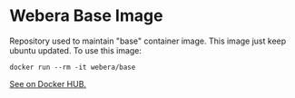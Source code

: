 # Webera Base Image

Repository used to maintain "base" container image. This image just keep
ubuntu updated. To use this image:

    docker run --rm -it webera/base

[See on Docker HUB.](https://hub.docker.com/repository/docker/webera/base)
